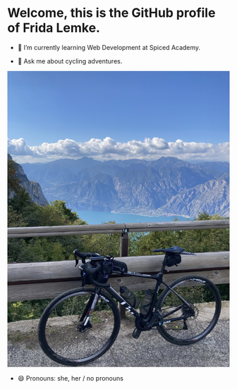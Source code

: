 # Welcome, this is the GitHub profile of Frida Lemke.


- 🌱 I’m currently learning Web Development at Spiced Academy.

- 💬 Ask me about cycling adventures.

![cycling picture](IMG9031.jpg)

- 😄 Pronouns: she, her / no pronouns
  

